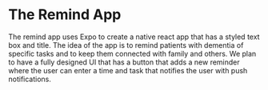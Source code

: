 # The Remind App 

The remind app uses Expo to create a native react app that has a styled text box and title. The idea of the app is to remind patients with dementia of specific tasks and to keep them connected with family and others. We plan to have a fully designed UI that has a button that adds a new reminder where the user can enter a time and task that notifies the user with push notifications.
